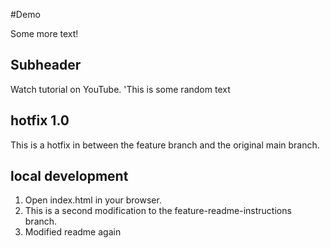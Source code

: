 #Demo

Some more text!

## Subheader

Watch tutorial on YouTube. 'This is some random text

## hotfix 1.0

This is a hotfix in between the feature branch and the original main branch.

## local development

1. Open index.html in your browser.
2. This is a second modification to the feature-readme-instructions branch.
3. Modified readme again
